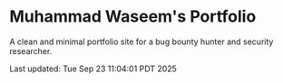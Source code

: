 # Muhammad Waseem's Portfolio

A clean and minimal portfolio site for a bug bounty hunter and security researcher.

Last updated: Tue Sep 23 11:04:01 PDT 2025
